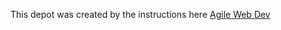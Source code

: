This depot was created by the instructions here <a href=http://intertwingly.net/projects/AWDwR4/checkdepot/>Agile Web Dev</a>
